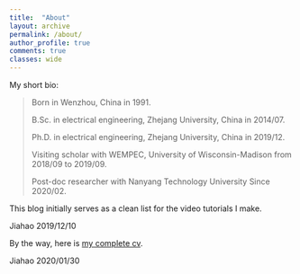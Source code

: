 ```yaml
---
title:  "About"
layout: archive
permalink: /about/
author_profile: true
comments: true
classes: wide
---
```


My short bio:

> Born in Wenzhou, China in 1991. 
>
> B.Sc. in electrical engineering, Zhejang University, China in 2014/07.
>
> Ph.D. in electrical engineering, Zhejang University, China in 2019/12.  
>
> Visiting scholar with WEMPEC, University of Wisconsin-Madison from 2018/09 to 2019/09.
>
> Post-doc researcher with Nanyang Technology University Since 2020/02.

This blog initially serves as a clean list for the video tutorials I make.

Jiahao
2019/12/10

By the way, here is [my complete cv](https://github.com/horychen/Publications/blob/master/jiahao%20chen%20-%20cv%20-%20Jan%2002%202020%20-%20internet%20version.pdf).

Jiahao
2020/01/30

<!-- ![my photo]({{ site.url }}/assets/foo.png) -->
<!-- https://github.com/jekyll/jekyll/issues/1325 -->

